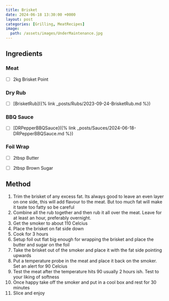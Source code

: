 ```yaml
---
title: Brisket 
date: 2024-06-18 13:30:00 +0000
layout: post
categories: [Grilling, MeatRecipes]
image:
  path: /assets/images/UnderMaintenance.jpg
---
```


## Ingredients
### Meat
- [ ] 2kg Brisket Point

### Dry Rub
- [ ] [BrisketRub]({% link _posts/Rubs/2023-09-24-BrisketRub.md %})

### BBQ Sauce
- [ ] [DRPepperBBQSauce]({% link _posts/Sauces/2024-06-18-DRPepperBBQSauce.md %})

### Foil Wrap
- [ ] 2tbsp Butter
- [ ] 2tbsp Brown Sugar


## Method
1. Trim the brisket of any excess fat. Its always good to leave an even layer on one side, this will add flavour to the meat. But too much fat will make it taste too fatty so be careful
2. Combine all the rub together and then rub it all over the meat. Leave for at least an hour, preferably overnight.
3. Get the smoker to about 110 Celcius
4. Place the brisket on fat side down
5. Cook for 3 hours
6. Setup foil out flat big enough for wrapping the brisket and place the butter and sugar on the foil
7. Take the brisket out of the smoker and place it with the fat side pointing upwards
8. Put a temperature probe in the meat and place it back on the smoker. Set an alert for 90 Celcius
9. Test the meat after the temperature hits 90 usually 2 hours ish. Test to your liking of softness
10. Once happy take off the smoker and put in a cool box and rest for 30 minutes
11. Slice and enjoy


 